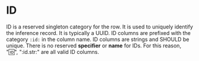 # ID

ID is a reserved singleton category for the row. It is used to uniquely identify the inference record. It is typically a UUID. ID columns are prefixed with the category `:id:` in the column name. ID columns are strings and SHOULD be unique. There is no reserved **specifier** or **name** for IDs. For this reason, ":id:", ":id.str:" are all valid ID columns.
